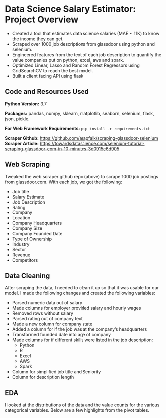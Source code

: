 # Data Science Salary Estimator: Project Overview
* Created a tool that estimates data science salaries (MAE ~ 11K) to know the income they can get.
* Scraped over 1000 job descriptions from glassdoor using python and selenium.
* Engineered features from the text of each job description to quantify the value companies put on python, excel, aws and spark.
* Optimized Linear, Lasso and Random Forest Regressors using GridSearchCV to reach the best model.
* Built a client facing API using flask

## Code and Resources Used
**Python Version:** 3.7

**Packages:** pandas, numpy, sklearn, matplotlib, seaborn, selenium, flask, json, pickle.

**For Web Framework Requirements:** ```pip install -r requirements.txt``` 

**Scraper Github:** https://github.com/arapfaik/scraping-glassdoor-selenium  
**Scraper Article:** https://towardsdatascience.com/selenium-tutorial-scraping-glassdoor-com-in-10-minutes-3d0915c6d905

## Web Scraping
Tweaked the web scraper github repo (above) to scrape 1000 job postings from glassdoor.com. With each job, we got the following:
*	Job title
*	Salary Estimate
*	Job Description
*	Rating
*	Company 
*	Location
*	Company Headquarters 
*	Company Size
*	Company Founded Date
*	Type of Ownership 
*	Industry
*	Sector
*	Revenue
*	Competitors 

## Data Cleaning
After scraping the data, I needed to clean it up so that it was usable for our model. I made the following changes and created the following variables:

*	Parsed numeric data out of salary 
*	Made columns for employer provided salary and hourly wages 
*	Removed rows without salary 
*	Parsed rating out of company text 
*	Made a new column for company state 
*	Added a column for if the job was at the company’s headquarters 
*	Transformed founded date into age of company 
*	Made columns for if different skills were listed in the job description:
    * Python  
    * R  
    * Excel  
    * AWS  
    * Spark 
*	Column for simplified job title and Seniority 
*	Column for description length 

## EDA
I looked at the distributions of the data and the value counts for the various categorical variables. Below are a few highlights from the pivot tables.

